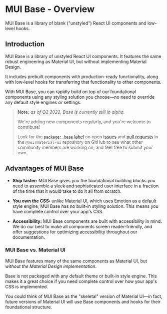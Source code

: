 # MUI Base - Overview

<p class="description">MUI Base is a library of blank ("unstyled") React UI components and low-level hooks.</p>

## Introduction

MUI Base is a library of unstyled React UI components.
It features the same robust engineering as Material UI, but without implementing Material Design.

It includes prebuilt components with production-ready functionality, along with low-level hooks for transferring that functionality to other components.

With MUI Base, you can rapidly build on top of our foundational components using any styling solution you choose—no need to override any default style engines or settings.

> **Note:** _as of Q2 2022, Base is currently still in alpha._
>
> We're adding new components regularly, and you're welcome to contribute!
>
> Look for the [`package: base` label](https://github.com/mui/material-ui/labels/package%3A%20base) on open [issues](https://github.com/mui/material-ui/issues) and [pull requests](https://github.com/mui/material-ui/pulls) in the `@mui/material-ui` repository on GitHub to see what other community members are working on, and feel free to submit your own.

## Advantages of MUI Base

- **Ship faster:** MUI Base gives you the foundational building blocks you need to assemble a sleek and sophisticated user interface in a fraction of the time that it would take to do it all from scratch.

- **You own the CSS:** unlike Material UI, which uses Emotion as a default style engine, MUI Base has no built-in styling solution.
  This means you have complete control over your app's CSS.

- **Accessibility:** MUI Base components are built with accessibility in mind.
  We do our best to make all components screen reader-friendly, and offer suggestions for optimizing accessibility throughout our documentation.

### MUI Base vs. Material UI

MUI Base features many of the same components as Material UI, but _without the Material Design implementation_.

Base is not packaged with any default theme or built-in style engine.
This makes it a great choice if you need complete control over how your app's CSS is implemented.

You could think of MUI Base as the "skeletal" version of Material UI—in fact, future versions of Material UI will use Base components and hooks for their foundational structure.
